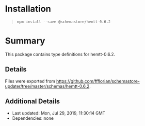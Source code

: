 # Installation
> `npm install --save @schemastore/hemtt-0.6.2`

# Summary
This package contains type definitions for hemtt-0.6.2.

## Details
Files were exported from https://github.com/ffflorian/schemastore-updater/tree/master/schemas/hemtt-0.6.2.

## Additional Details
* Last updated: Mon, Jul 29, 2019, 11:30:14 GMT
* Dependencies: none

